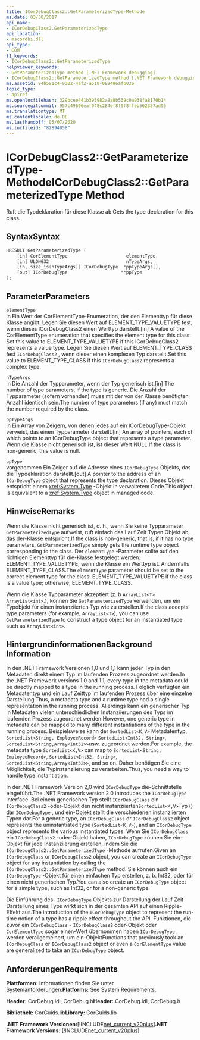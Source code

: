 ```yaml
---
title: ICorDebugClass2::GetParameterizedType-Methode
ms.date: 03/30/2017
api_name:
- ICorDebugClass2.GetParameterizedType
api_location:
- mscordbi.dll
api_type:
- COM
f1_keywords:
- ICorDebugClass2::GetParameterizedType
helpviewer_keywords:
- GetParameterizedType method [.NET Framework debugging]
- ICorDebugClass2::GetParameterizedType method [.NET Framework debugging]
ms.assetid: 94b591c4-9302-4af2-a510-089496afb036
topic_type:
- apiref
ms.openlocfilehash: 329bcee441b395982a8a8b539c0a938fa8170b14
ms.sourcegitcommit: 957c49696eaf048c284ef8f9f8ffeb562357ad95
ms.translationtype: MT
ms.contentlocale: de-DE
ms.lasthandoff: 05/07/2020
ms.locfileid: "82894058"
---
```

# <a name="icordebugclass2getparameterizedtype-method"></a><span data-ttu-id="85131-102">ICorDebugClass2::GetParameterizedType-Methode</span><span class="sxs-lookup"><span data-stu-id="85131-102">ICorDebugClass2::GetParameterizedType Method</span></span>
<span data-ttu-id="85131-103">Ruft die Typdeklaration für diese Klasse ab.</span><span class="sxs-lookup"><span data-stu-id="85131-103">Gets the type declaration for this class.</span></span>  
  
## <a name="syntax"></a><span data-ttu-id="85131-104">Syntax</span><span class="sxs-lookup"><span data-stu-id="85131-104">Syntax</span></span>  
  
```cpp  
HRESULT GetParameterizedType (  
    [in] CorElementType                      elementType,  
    [in] ULONG32                             nTypeArgs,  
    [in, size_is(nTypeArgs)] ICorDebugType  *ppTypeArgs[],  
    [out] ICorDebugType                    **ppType  
);  
```  
  
## <a name="parameters"></a><span data-ttu-id="85131-105">Parameter</span><span class="sxs-lookup"><span data-stu-id="85131-105">Parameters</span></span>  
 `elementType`  
 <span data-ttu-id="85131-106">in Ein Wert der CorElementType-Enumeration, der den Elementtyp für diese Klasse angibt: Legen Sie diesen Wert auf ELEMENT_TYPE_VALUETYPE fest, wenn dieses ICorDebugClass2 einen Werttyp darstellt.</span><span class="sxs-lookup"><span data-stu-id="85131-106">[in] A value of the CorElementType enumeration that specifies the element type for this class: Set this value to ELEMENT_TYPE_VALUETYPE if this ICorDebugClass2 represents a value type.</span></span> <span data-ttu-id="85131-107">Legen Sie diesen Wert auf ELEMENT_TYPE_CLASS fest `ICorDebugClass2` , wenn dieser einen komplexen Typ darstellt.</span><span class="sxs-lookup"><span data-stu-id="85131-107">Set this value to ELEMENT_TYPE_CLASS if this `ICorDebugClass2` represents a complex type.</span></span>  
  
 `nTypeArgs`  
 <span data-ttu-id="85131-108">in Die Anzahl der Typparameter, wenn der Typ generisch ist.</span><span class="sxs-lookup"><span data-stu-id="85131-108">[in] The number of type parameters, if the type is generic.</span></span> <span data-ttu-id="85131-109">Die Anzahl der Typparameter (sofern vorhanden) muss mit der von der Klasse benötigten Anzahl identisch sein.</span><span class="sxs-lookup"><span data-stu-id="85131-109">The number of type parameters (if any) must match the number required by the class.</span></span>  
  
 `ppTypeArgs`  
 <span data-ttu-id="85131-110">in Ein Array von Zeigern, von denen jedes auf ein ICorDebugType-Objekt verweist, das einen Typparameter darstellt.</span><span class="sxs-lookup"><span data-stu-id="85131-110">[in] An array of pointers, each of which points to an ICorDebugType object that represents a type parameter.</span></span> <span data-ttu-id="85131-111">Wenn die Klasse nicht generisch ist, ist dieser Wert NULL.</span><span class="sxs-lookup"><span data-stu-id="85131-111">If the class is non-generic, this value is null.</span></span>  
  
 `ppType`  
 <span data-ttu-id="85131-112">vorgenommen Ein Zeiger auf die Adresse eines `ICorDebugType` Objekts, das die Typdeklaration darstellt.</span><span class="sxs-lookup"><span data-stu-id="85131-112">[out] A pointer to the address of an `ICorDebugType` object that represents the type declaration.</span></span> <span data-ttu-id="85131-113">Dieses Objekt entspricht einem <xref:System.Type> -Objekt in verwaltetem Code.</span><span class="sxs-lookup"><span data-stu-id="85131-113">This object is equivalent to a <xref:System.Type> object in managed code.</span></span>  
  
## <a name="remarks"></a><span data-ttu-id="85131-114">Hinweise</span><span class="sxs-lookup"><span data-stu-id="85131-114">Remarks</span></span>  
 <span data-ttu-id="85131-115">Wenn die Klasse nicht generisch ist, d. h., wenn Sie keine Typparameter `GetParameterizedType` aufweist, ruft einfach das Lauf Zeit Typen Objekt ab, das der-Klasse entspricht.</span><span class="sxs-lookup"><span data-stu-id="85131-115">If the class is non-generic, that is, if it has no type parameters, `GetParameterizedType` simply gets the runtime type object corresponding to the class.</span></span> <span data-ttu-id="85131-116">Der `elementType` -Parameter sollte auf den richtigen Elementtyp für die-Klasse festgelegt werden: ELEMENT_TYPE_VALUETYPE, wenn die Klasse ein Werttyp ist. Andernfalls ELEMENT_TYPE_CLASS.</span><span class="sxs-lookup"><span data-stu-id="85131-116">The `elementType` parameter should be set to the correct element type for the class: ELEMENT_TYPE_VALUETYPE if the class is a value type; otherwise, ELEMENT_TYPE_CLASS.</span></span>  
  
 <span data-ttu-id="85131-117">Wenn die Klasse Typparameter akzeptiert (z. b `ArrayList<T>` `ArrayList<int>`.), können Sie `GetParameterizedType` verwenden, um ein Typobjekt für einen instanziierten Typ wie zu erstellen.</span><span class="sxs-lookup"><span data-stu-id="85131-117">If the class accepts type parameters (for example, `ArrayList<T>`), you can use `GetParameterizedType` to construct a type object for an instantiated type such as `ArrayList<int>`.</span></span>  
  
## <a name="background-information"></a><span data-ttu-id="85131-118">Hintergrundinformationen</span><span class="sxs-lookup"><span data-stu-id="85131-118">Background Information</span></span>  
 <span data-ttu-id="85131-119">In den .NET Framework Versionen 1,0 und 1,1 kann jeder Typ in den Metadaten direkt einem Typ im laufenden Prozess zugeordnet werden.</span><span class="sxs-lookup"><span data-stu-id="85131-119">In the .NET Framework versions 1.0 and 1.1, every type in the metadata could be directly mapped to a type in the running process.</span></span> <span data-ttu-id="85131-120">Folglich verfügten ein Metadatentyp und ein Lauf Zeittyp im laufenden Prozess über eine einzelne Darstellung.</span><span class="sxs-lookup"><span data-stu-id="85131-120">Thus, a metadata type and a runtime type had a single representation in the running process.</span></span> <span data-ttu-id="85131-121">Allerdings kann ein generischer Typ in Metadaten vielen unterschiedlichen Instanziierungen des Typs im laufenden Prozess zugeordnet werden.</span><span class="sxs-lookup"><span data-stu-id="85131-121">However, one generic type in metadata can be mapped to many different instantiations of the type in the running process.</span></span> <span data-ttu-id="85131-122">Beispielsweise kann der `SortedList<K,V>` Metadatentyp, `SortedList<String, EmployeeRecord>` `SortedList<Int32, String>`, `SortedList<String,Array<Int32>>`usw. zugeordnet werden.</span><span class="sxs-lookup"><span data-stu-id="85131-122">For example, the metadata type `SortedList<K,V>` can map to `SortedList<String, EmployeeRecord>`, `SortedList<Int32, String>`, `SortedList<String,Array<Int32>>`, and so on.</span></span> <span data-ttu-id="85131-123">Daher benötigen Sie eine Möglichkeit, die Typinstanziierung zu verarbeiten.</span><span class="sxs-lookup"><span data-stu-id="85131-123">Thus, you need a way to handle type instantiation.</span></span>  
  
 <span data-ttu-id="85131-124">In der .NET Framework Version 2,0 wird `ICorDebugType` die-Schnittstelle eingeführt.</span><span class="sxs-lookup"><span data-stu-id="85131-124">The .NET Framework version 2.0 introduces the `ICorDebugType` interface.</span></span> <span data-ttu-id="85131-125">Bei einem generischen Typ stellt `ICorDebugClass` ein `ICorDebugClass2` -oder-Objekt den nicht instanziierten`SortedList<K,V>`Typ () dar `ICorDebugType` , und ein-Objekt stellt die verschiedenen instanziierten Typen dar.</span><span class="sxs-lookup"><span data-stu-id="85131-125">For a generic type, an `ICorDebugClass` or `ICorDebugClass2` object represents the uninstantiated type (`SortedList<K,V>`), and an `ICorDebugType` object represents the various instantiated types.</span></span> <span data-ttu-id="85131-126">Wenn Sie `ICorDebugClass` ein `ICorDebugClass2` -oder-Objekt haben, `ICorDebugType` können Sie ein-Objekt für jede Instanziierung erstellen, indem Sie die `ICorDebugClass2::GetParameterizedType` -Methode aufrufen.</span><span class="sxs-lookup"><span data-stu-id="85131-126">Given an `ICorDebugClass` or `ICorDebugClass2` object, you can create an `ICorDebugType` object for any instantiation by calling the `ICorDebugClass2::GetParameterizedType` method.</span></span> <span data-ttu-id="85131-127">Sie können auch ein `ICorDebugType` -Objekt für einen einfachen Typ erstellen, z. b. Int32, oder für einen nicht generischen Typ.</span><span class="sxs-lookup"><span data-stu-id="85131-127">You can also create an `ICorDebugType` object for a simple type, such as Int32, or for a non-generic type.</span></span>  
  
 <span data-ttu-id="85131-128">Die Einführung des- `ICorDebugType` Objekts zur Darstellung der Lauf Zeit Darstellung eines Typs wirkt sich in der gesamten API auf einen Ripple-Effekt aus.</span><span class="sxs-lookup"><span data-stu-id="85131-128">The introduction of the `ICorDebugType` object to represent the run-time notion of a type has a ripple effect throughout the API.</span></span> <span data-ttu-id="85131-129">Funktionen, die zuvor ein `ICorDebugClass` - `ICorDebugClass2` oder-Objekt oder `CorElementType` sogar einen-Wert übernommen haben `ICorDebugType` , werden verallgemeinert, um ein-Objekt</span><span class="sxs-lookup"><span data-stu-id="85131-129">Functions that previously took an `ICorDebugClass` or `ICorDebugClass2` object or even a `CorElementType` value are generalized to take an `ICorDebugType` object.</span></span>  
  
## <a name="requirements"></a><span data-ttu-id="85131-130">Anforderungen</span><span class="sxs-lookup"><span data-stu-id="85131-130">Requirements</span></span>  
 <span data-ttu-id="85131-131">**Plattformen:** Informationen finden Sie unter [Systemanforderungen](../../get-started/system-requirements.md).</span><span class="sxs-lookup"><span data-stu-id="85131-131">**Platforms:** See [System Requirements](../../get-started/system-requirements.md).</span></span>  
  
 <span data-ttu-id="85131-132">**Header:** CorDebug.idl, CorDebug.h</span><span class="sxs-lookup"><span data-stu-id="85131-132">**Header:** CorDebug.idl, CorDebug.h</span></span>  
  
 <span data-ttu-id="85131-133">**Bibliothek:** CorGuids.lib</span><span class="sxs-lookup"><span data-stu-id="85131-133">**Library:** CorGuids.lib</span></span>  
  
 <span data-ttu-id="85131-134">**.NET Framework Versionen:**[!INCLUDE[net_current_v20plus](../../../../includes/net-current-v20plus-md.md)]</span><span class="sxs-lookup"><span data-stu-id="85131-134">**.NET Framework Versions:** [!INCLUDE[net_current_v20plus](../../../../includes/net-current-v20plus-md.md)]</span></span>
